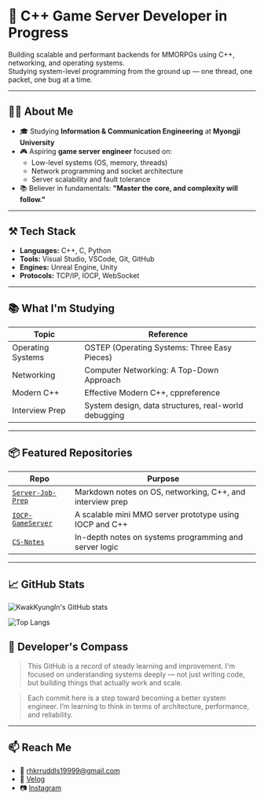 # 🧠 C++ Game Server Developer in Progress

Building scalable and performant backends for MMORPGs using C++, networking, and operating systems.  
Studying system-level programming from the ground up — one thread, one packet, one bug at a time.

---

## 👨‍💻 About Me

- 🎓 Studying **Information & Communication Engineering** at **Myongji University**
- 🎮 Aspiring **game server engineer** focused on:
  - Low-level systems (OS, memory, threads)
  - Network programming and socket architecture
  - Server scalability and fault tolerance
- 📚 Believer in fundamentals: **"Master the core, and complexity will follow."**

---

## ⚒️ Tech Stack

- **Languages:** C++, C, Python
- **Tools:** Visual Studio, VSCode, Git, GitHub
- **Engines:** Unreal Engine, Unity
- **Protocols:** TCP/IP, IOCP, WebSocket

---

## 📚 What I'm Studying

| Topic | Reference |
|-------|-----------|
| Operating Systems | OSTEP (Operating Systems: Three Easy Pieces) |
| Networking | Computer Networking: A Top-Down Approach |
| Modern C++ | Effective Modern C++, cppreference |
| Interview Prep | System design, data structures, real-world debugging |

---

## 📦 Featured Repositories

| Repo | Purpose |
|------|---------|
| [`Server-Job-Prep`](https://github.com/KwakKyungIn/Server-Job-Prep) | Markdown notes on OS, networking, C++, and interview prep |
| [`IOCP-GameServer`](https://github.com/KwakKyungIn/IOCP-GameServer) | A scalable mini MMO server prototype using IOCP and C++ |
| [`CS-Notes`](https://github.com/KwakKyungIn/CS-Notes) | In-depth notes on systems programming and server logic |

---

## 📈 GitHub Stats

![KwakKyungIn's GitHub stats](https://github-readme-stats.vercel.app/api?username=KwakKyungIn&show_icons=true&theme=default&hide_title=false&hide_rank=false)

![Top Langs](https://github-readme-stats.vercel.app/api/top-langs/?username=KwakKyungIn&layout=compact&theme=default)


## 🧭 Developer's Compass

> This GitHub is a record of steady learning and improvement.
> I'm focused on understanding systems deeply — not just writing code,
> but building things that actually work and scale.

> Each commit here is a step toward becoming a better system engineer.
> I’m learning to think in terms of architecture, performance, and reliability.

---

## 📫 Reach Me

- 📧 rhkrruddls19999@gmail.com  
- 📝 [Velog](https://velog.io/@b_mule/posts)  
- 📷 [Instagram](https://www.instagram.com/raeb_kkk)

